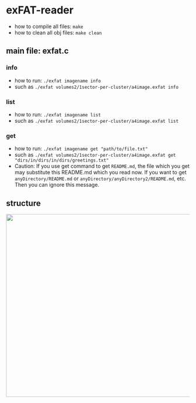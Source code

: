 
# exFAT-reader
- how to compile all files: `make`
- how to clean all obj files: `make clean`
## main file: exfat.c
### info
- how to run: `./exfat imagename info`
- such as `./exfat volumes2/1sector-per-cluster/a4image.exfat info`
### list
- how to run: `./exfat imagename list`
- such as `./exfat volumes2/1sector-per-cluster/a4image.exfat list`
### get
- how to run: `./exfat imagename get "path/to/file.txt"`
- such as `./exfat volumes2/1sector-per-cluster/a4image.exfat get "dirs/in/dirs/in/dirs/greetings.txt"`
- Caution: If you use get command to get `README.md`, the file which you get may substitute this README.md which you read now. If you want to get `anyDirectory/README.md` or `anyDirectory/anyDirectory2/README.md`, etc. Then you can ignore this message.
## structure
<img src="https://github.com/Makiato1999/exFAT-reader/blob/main/hint.jpeg"  width="700" height="500">
